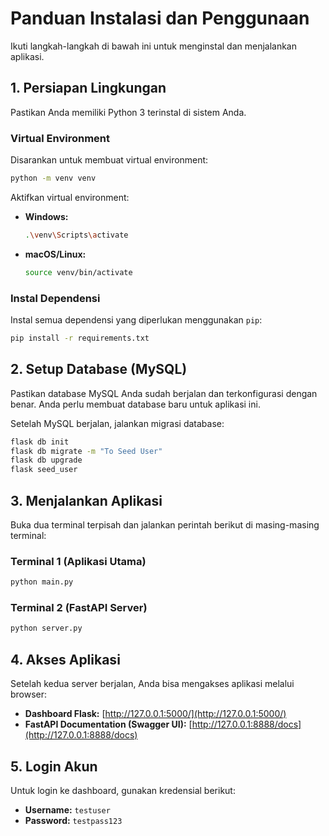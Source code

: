 # Panduan Instalasi dan Penggunaan

Ikuti langkah-langkah di bawah ini untuk menginstal dan menjalankan aplikasi.

## 1. Persiapan Lingkungan

Pastikan Anda memiliki Python 3 terinstal di sistem Anda.

### Virtual Environment

Disarankan untuk membuat virtual environment:

```bash
python -m venv venv
```

Aktifkan virtual environment:

- **Windows:**
  ```bash
  .\venv\Scripts\activate
  ```
- **macOS/Linux:**
  ```bash
  source venv/bin/activate
  ```

### Instal Dependensi

Instal semua dependensi yang diperlukan menggunakan `pip`:

```bash
pip install -r requirements.txt
```

## 2. Setup Database (MySQL)

Pastikan database MySQL Anda sudah berjalan dan terkonfigurasi dengan benar. Anda perlu membuat database baru untuk aplikasi ini.

Setelah MySQL berjalan, jalankan migrasi database:

```bash
flask db init
flask db migrate -m "To Seed User"
flask db upgrade
flask seed_user
```

## 3. Menjalankan Aplikasi

Buka dua terminal terpisah dan jalankan perintah berikut di masing-masing terminal:

### Terminal 1 (Aplikasi Utama)

```bash
python main.py
```

### Terminal 2 (FastAPI Server)

```bash
python server.py
```

## 4. Akses Aplikasi

Setelah kedua server berjalan, Anda bisa mengakses aplikasi melalui browser:

- **Dashboard Flask:** [http://127.0.0.1:5000/](http://127.0.0.1:5000/)
- **FastAPI Documentation (Swagger UI):** [http://127.0.0.1:8888/docs](http://127.0.0.1:8888/docs)

## 5. Login Akun

Untuk login ke dashboard, gunakan kredensial berikut:

- **Username:** `testuser`
- **Password:** `testpass123`
